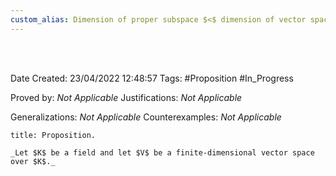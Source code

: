 ```yaml
---
custom_alias: Dimension of proper subspace $<$ dimension of vector space (finite-dim.)
---
```


<br />
<br />

Date Created: 23/04/2022 12:48:57
Tags: #Proposition #In_Progress

Proved by: _Not Applicable_
Justifications: _Not Applicable_

Generalizations: _Not Applicable_
Counterexamples: _Not Applicable_

``` ad-Proposition
title: Proposition.

_Let $K$ be a field and let $V$ be a finite-dimensional vector space over $K$._

```
